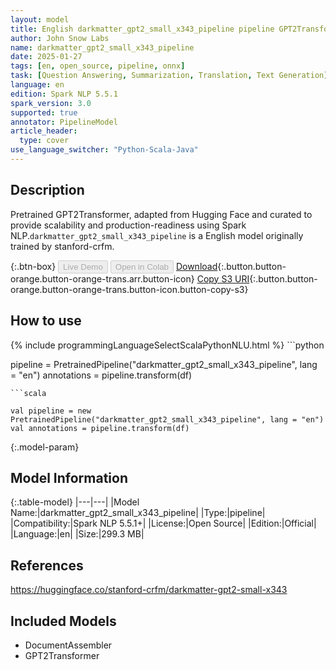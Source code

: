 ```yaml
---
layout: model
title: English darkmatter_gpt2_small_x343_pipeline pipeline GPT2Transformer from stanford-crfm
author: John Snow Labs
name: darkmatter_gpt2_small_x343_pipeline
date: 2025-01-27
tags: [en, open_source, pipeline, onnx]
task: [Question Answering, Summarization, Translation, Text Generation]
language: en
edition: Spark NLP 5.5.1
spark_version: 3.0
supported: true
annotator: PipelineModel
article_header:
  type: cover
use_language_switcher: "Python-Scala-Java"
---
```


## Description

Pretrained GPT2Transformer, adapted from Hugging Face and curated to provide scalability and production-readiness using Spark NLP.`darkmatter_gpt2_small_x343_pipeline` is a English model originally trained by stanford-crfm.

{:.btn-box}
<button class="button button-orange" disabled>Live Demo</button>
<button class="button button-orange" disabled>Open in Colab</button>
[Download](https://s3.amazonaws.com/auxdata.johnsnowlabs.com/public/models/darkmatter_gpt2_small_x343_pipeline_en_5.5.1_3.0_1737997773259.zip){:.button.button-orange.button-orange-trans.arr.button-icon}
[Copy S3 URI](s3://auxdata.johnsnowlabs.com/public/models/darkmatter_gpt2_small_x343_pipeline_en_5.5.1_3.0_1737997773259.zip){:.button.button-orange.button-orange-trans.button-icon.button-copy-s3}

## How to use



<div class="tabs-box" markdown="1">
{% include programmingLanguageSelectScalaPythonNLU.html %}
```python

pipeline = PretrainedPipeline("darkmatter_gpt2_small_x343_pipeline", lang = "en")
annotations =  pipeline.transform(df)   

```
```scala

val pipeline = new PretrainedPipeline("darkmatter_gpt2_small_x343_pipeline", lang = "en")
val annotations = pipeline.transform(df)

```
</div>

{:.model-param}
## Model Information

{:.table-model}
|---|---|
|Model Name:|darkmatter_gpt2_small_x343_pipeline|
|Type:|pipeline|
|Compatibility:|Spark NLP 5.5.1+|
|License:|Open Source|
|Edition:|Official|
|Language:|en|
|Size:|299.3 MB|

## References

https://huggingface.co/stanford-crfm/darkmatter-gpt2-small-x343

## Included Models

- DocumentAssembler
- GPT2Transformer